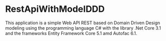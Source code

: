 # RestApiWithModelDDD

This application is a simple Web API REST based on Domain Driven Design modeling using the programming language C# with the library .Net Core 3.1 and the frameworks Entity Framework Core 5.1 amd Autofac 6.1.